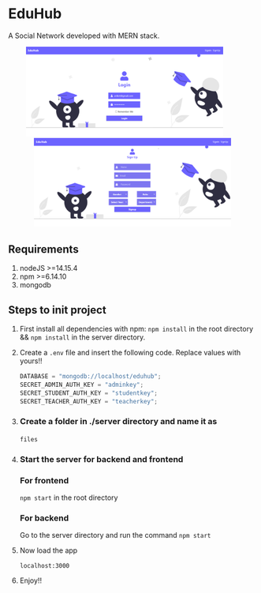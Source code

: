 # EduHub

A Social Network developed with MERN stack.

<p align="center">
 <img src="snaps/Login.png" width="400" heigth="200">
&nbsp; &nbsp; &nbsp; &nbsp;
 <img src="snaps/SignUp.png" width="400" heigth="200">
</p>



## Requirements

1. nodeJS >=14.15.4
2. npm >=6.14.10
3. mongodb

## Steps to init project

1.  First install all dependencies with npm:
    `npm install` in the root directory && `npm install` in the server directory.
2.  Create a `.env` file and insert the following code. Replace values with yours!!

    ```javascript
    DATABASE = "mongodb://localhost/eduhub";
    SECRET_ADMIN_AUTH_KEY = "adminkey";
    SECRET_STUDENT_AUTH_KEY = "studentkey";
    SECRET_TEACHER_AUTH_KEY = "teacherkey";
    ```

3. ### Create a folder in ./server directory and name it as
    `files`

4.  ### Start the server for backend and frontend
    ### For frontend
    `npm start` in the root directory
    ### For backend
    Go to the server directory and run the command `npm start`
5.  Now load the app

    ```javacript
    localhost:3000
    ```

6.  Enjoy!!
